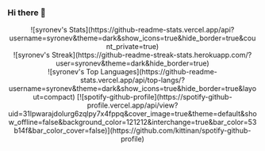 ### Hi there 👋
<div align="center">
![syronev's Stats](https://github-readme-stats.vercel.app/api?username=syronev&theme=dark&show_icons=true&hide_border=true&count_private=true)
<br>
![syronev's Streak](https://github-readme-streak-stats.herokuapp.com/?user=syronev&theme=dark&hide_border=true)
<br>
![syronev's Top Languages](https://github-readme-stats.vercel.app/api/top-langs/?username=syronev&theme=dark&show_icons=true&hide_border=true&layout=compact)
[![spotify-github-profile](https://spotify-github-profile.vercel.app/api/view?uid=31lpwarajdolurg6zqlpy7x4fppq&cover_image=true&theme=default&show_offline=false&background_color=121212&interchange=true&bar_color=53b14f&bar_color_cover=false)](https://github.com/kittinan/spotify-github-profile)
</div>
